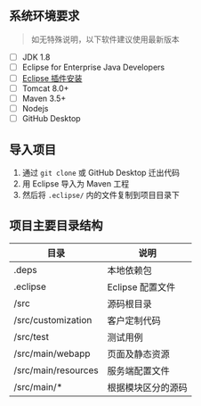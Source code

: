 ## 系统环境要求

> 如无特殊说明，以下软件建议使用最新版本

- [ ] JDK 1.8
- [ ] Eclipse for Enterprise Java Developers
- [ ] [Eclipse 插件安装](https://github.com/orgs/WiseCRM/teams/wisecrm/discussions/3)
- [ ] Tomcat 8.0+
- [ ] Maven 3.5+
- [ ] Nodejs
- [ ] GitHub Desktop

## 导入项目

1. 通过 `git clone` 或 GitHub Desktop 迁出代码
2. 用 Eclipse 导入为 Maven 工程
3. 然后将 `.eclipse/` 内的文件复制到项目目录下

## 项目主要目录结构

| 目录 | 说明 |
| --- | --- |
| .deps | 本地依赖包 |
| .eclipse | Eclipse 配置文件 |
| /src | 源码根目录 |
| /src/customization | 客户定制代码 |
| /src/test | 测试用例 |
| /src/main/webapp | 页面及静态资源 |
| /src/main/resources | 服务端配置文件 |
| /src/main/* | 根据模块区分的源码 |
